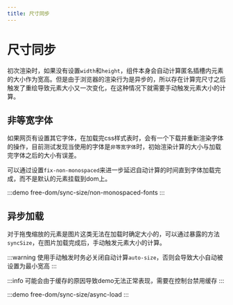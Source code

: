 ```yaml
---
title: 尺寸同步
---
```


# 尺寸同步

初次渲染时，如果没有设置`width`和`height`，组件本身会自动计算匿名插槽内元素的大小作为宽高。但是由于浏览器的渲染行为是异步的，所以存在计算完尺寸之后触发了重绘导致元素大小又一次变化，在这种情况下就需要手动触发元素大小的计算。

## 非等宽字体

如果网页有设置其它字体，在加载完css样式表时，会有一个下载并重新渲染字体的操作，目前测试发现当使用的字体是`非等宽字体`时，初始渲染计算的大小与加载完字体之后的大小有误差。

可以通过设置`fix-non-monospaced`来进一步延迟自动计算的时间直到字体加载完成，而不是默认的元素挂载到dom上。

:::demo
free-dom/sync-size/non-monospaced-fonts
:::

## 异步加载

对于拖曳缩放的元素是图片这类无法在加载时确定大小的，可以通过暴露的方法`syncSize`，在图片加载完成后，手动触发元素大小的计算。

:::warning
使用手动触发时务必关闭自动计算`auto-size`，否则会导致大小自动被设置为最小宽高
:::

:::info
可能会由于缓存的原因导致demo无法正常表现，需要在控制台禁用缓存
:::

:::demo
free-dom/sync-size/async-load
:::
